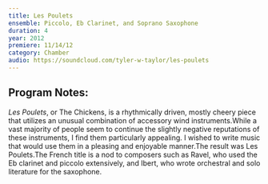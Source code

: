 ```yaml
---
title: Les Poulets
ensemble: Piccolo, Eb Clarinet, and Soprano Saxophone
duration: 4
year: 2012
premiere: 11/14/12
category: Chamber
audio: https://soundcloud.com/tyler-w-taylor/les-poulets
---
```


## Program Notes:

_Les Poulets_, or The Chickens, is a rhythmically driven, mostly cheery piece that utilizes an unusual combination of accessory wind instruments.While a vast majority of people seem to continue the slightly negative reputations of these instruments, I find them particularly appealing. I wished to write music that would use them in a pleasing and enjoyable manner.The result was Les Poulets.The French title is a nod to composers such as Ravel, who used the Eb clarinet and piccolo extensively, and Ibert, who wrote orchestral and solo literature for the saxophone.
